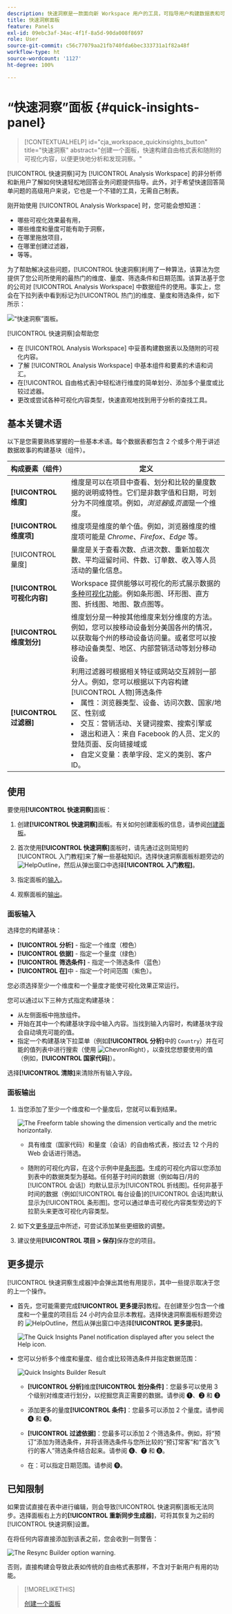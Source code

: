 ```yaml
---
description: 快速洞察是一款面向新 Workspace 用户的工具，可指导用户构建数据表和可视化内容
title: 快速洞察面板
feature: Panels
exl-id: 09ebc3af-34ac-4f1f-8a5d-90da008f8697
role: User
source-git-commit: c56c77079aa21fb740fda6bec333731a1f82a48f
workflow-type: ht
source-wordcount: '1127'
ht-degree: 100%

---
```


# “快速洞察”面板 {#quick-insights-panel}

<!-- markdownlint-disable MD034 -->

>[!CONTEXTUALHELP]
>id="cja_workspace_quickinsights_button"
>title="快速洞察"
>abstract="创建一个面板，快速构建自由格式表和随附的可视化内容，以便更快地分析和发现洞察。"

<!-- markdownlint-enable MD034 -->


[!UICONTROL 快速洞察]可为 [!UICONTROL Analysis Workspace] 的非分析师和新用户了解如何快速轻松地回答业务问题提供指导。此外，对于希望快速回答简单问题的高级用户来说，它也是一个不错的工具，无需自己制表。

刚开始使用 [!UICONTROL Analysis Workspace] 时，您可能会想知道：

* 哪些可视化效果最有用，
* 哪些维度和量度可能有助于洞察，
* 在哪里拖放项目，
* 在哪里创建过滤器，
* 等等。

为了帮助解决这些问题，[!UICONTROL 快速洞察]利用了一种算法，该算法为您提供了您公司所使用的最热门的维度、量度、筛选条件和日期范围。该算法基于您的公司对 [!UICONTROL Analysis Workspace] 中数据组件的使用。事实上，您会在下拉列表中看到标记为[!UICONTROL 热门]的维度、量度和筛选条件，如下所示：

![“快速洞察”面板。](assets/popular-tag.png)

[!UICONTROL 快速洞察]会帮助您

* 在 [!UICONTROL Analysis Workspace] 中妥善构建数据表以及随附的可视化内容。
* 了解 [!UICONTROL Analysis Workspace] 中基本组件和要素的术语和词汇。
* 在[!UICONTROL 自由格式表]中轻松进行维度的简单划分、添加多个量度或比较过滤器。
* 更改或尝试各种可视化内容类型，快速直观地找到用于分析的查找工具。

## 基本关键术语

以下是您需要熟练掌握的一些基本术语。每个数据表都包含 2 个或多个用于讲述数据故事的构建基块（组件）。

| 构成要素（组件） | 定义 |
|---|---|
| **[!UICONTROL 维度]** | 维度是可以在项目中查看、划分和比较的量度数据的说明或特性。它们是非数字值和日期，可划分为不同维度项。例如，*浏览器*&#x200B;或&#x200B;*页面*&#x200B;是一个维度。 |
| **[!UICONTROL 维度项]** | 维度项是维度的单个值。例如，浏览器维度的维度项可能是 *Chrome*、*Firefox*、*Edge* 等。 |
| [!UICONTROL 量度] | 量度是关于查看次数、点进次数、重新加载次数、平均逗留时间、件数、订单数、收入等人员活动的量化信息。 |
| **[!UICONTROL 可视化内容]** | Workspace 提供能够以可视化的形式展示数据的[多种可视化功能](/help/analysis-workspace/visualizations/freeform-analysis-visualizations.md)。例如条形图、环形图、直方图、折线图、地图、散点图等。 |
| **[!UICONTROL 维度划分]** | 维度划分是一种按其他维度来划分维度的方法。例如，您可以按移动设备划分美国各州的情况，以获取每个州的移动设备访问量。或者您可以按移动设备类型、地区、内部营销活动等划分移动设备。 |
| **[!UICONTROL 过滤器]** | 利用过滤器可根据相关特征或网站交互辨别一部分人。例如，您可以根据以下内容构建[!UICONTROL 人物]筛选条件 <li>属性：浏览器类型、设备、访问次数、国家/地区、性别或</li><li>交互：营销活动、关键词搜索、搜索引擎或</li><li>退出和进入：来自 Facebook 的人员、定义的登陆页面、反向链接域或</li><li> 自定义变量：表单字段、定义的类别、客户 ID。 |

## 使用

要使用&#x200B;**[!UICONTROL 快速洞察]**&#x200B;面板：

1. 创建&#x200B;**[!UICONTROL 快速洞察]**&#x200B;面板。有关如何创建面板的信息，请参阅[创建面板](panels.md#create-a-panel)。

1. 首次使用&#x200B;**[!UICONTROL 快速洞察]**&#x200B;面板时，请先通过这则简短的[!UICONTROL 入门教程]来了解一些基础知识。选择快速洞察面板标题旁边的 ![HelpOutline](/help/assets/icons/HelpOutline.svg)，然后从弹出窗口中选择&#x200B;**[!UICONTROL 入门教程]**。

1. 指定面板的[输入](#panel-input)。

1. 观察面板的[输出](#panel-output)。


### 面板输入

选择您的构建基块：

* **[!UICONTROL 分析]** - 指定一个维度（橙色）
* **[!UICONTROL 依据]** - 指定一个量度（绿色）
* **[!UICONTROL 筛选条件]** - 指定一个筛选条件（蓝色）
* **[!UICONTROL 在]**&#x200B;中 - 指定一个时间范围（紫色）。

您必须选择至少一个维度和一个量度才能使可视化效果正常运行。



您可以通过以下三种方式指定构建基块：

* 从左侧面板中拖放组件。
* 开始在其中一个构建基块字段中输入内容。当找到输入内容时，构建基块字段会自动填充可能的值。
* 指定一个构建基块下拉菜单（例如&#x200B;**[!UICONTROL 分析]**&#x200B;中的 `Country`）并在可能的值列表中进行搜索（使用 ![ChevronRight](/help/assets/icons/ChevronRight.svg)），以查找您想要使用的值（例如，**[!UICONTROL 国家代码]**）。

选择&#x200B;**[!UICONTROL 清除]**&#x200B;来清除所有输入字段。


### 面板输出

1. 当您添加了至少一个维度和一个量度后，您就可以看到结果。

   ![The Freeform table showing the dimension vertically and the metric horizontally.](assets/quick-insights-output.png)

   * 具有维度（国家代码）和量度（会话）的自由格式表，按过去 12 个月的 Web 会话进行筛选。

   * 随附的可视化内容，在这个示例中是[条形图](/help/analysis-workspace/visualizations/bar.md)。生成的可视化内容以您添加到表中的数据类型为基础。任何基于时间的数据（例如每日/月的[!UICONTROL 会话]）均默认显示为[!UICONTROL 折线图]。任何非基于时间的数据（例如[!UICONTROL 每台设备]的[!UICONTROL 会话]均默认显示为[!UICONTROL 条形图]。您可以通过单击可视化内容类型旁边的下拉箭头来更改可视化内容类型。

1. 如下文[更多提示](#more-tips)中所述，可尝试添加某些更细致的调整。

1. 建议使用&#x200B;**[!UICONTROL 项目 > 保存]**&#x200B;保存您的项目。

## 更多提示

[!UICONTROL 快速洞察生成器]中会弹出其他有用提示，其中一些提示取决于您的上一个操作。

* 首先，您可能需要完成&#x200B;**[!UICONTROL 更多提示]**&#x200B;教程。在创建至少包含一个维度和一个量度的项目后 24 小时内会显示本教程。选择快速洞察面板标题旁边的 ![HelpOutline](/help/assets/icons/HelpOutline.svg)，然后从弹出窗口中选择&#x200B;**[!UICONTROL 更多提示]**。

  ![The Quick Insights Panel notification displayed after you select the Help icon.](assets/qibuilder4.png)

* 您可以分析多个维度和量度、组合或比较筛选条件并指定数据范围：

  ![Quick Insights Builder Result](assets/qibuilder-result.png)

   * **[!UICONTROL 分析]**&#x200B;维度&#x200B;**[!UICONTROL 划分条件]**：您最多可以使用 3 个级别对维度进行划分，以挖掘您真正需要的数据。请参阅 ➊、➋ 和 ➌

   * 添加更多的量度&#x200B;**[!UICONTROL 条件]**：您最多可以添加 2 个量度。请参阅 ➍ 和 ➎。

   * **[!UICONTROL 过滤依据]**：您最多可以添加 2 个筛选条件。例如，将“预订”添加为筛选条件，并将该筛选条件与您所比较的“预订常客”和“首次飞行的客人”筛选条件结合起来。请参阅 ➏、➐ 和 ➑。

   * 在：可以指定日期范围。请参阅 ➒。

## 已知限制

如果尝试直接在表中进行编辑，则会导致[!UICONTROL 快速洞察]面板无法同步。选择面板右上方的&#x200B;**[!UICONTROL 重新同步生成器]**，可将其恢复为之前的[!UICONTROL 快速洞察]设置。

在将任何内容直接添加到该表之前，您会收到一则警告：

![The Resync Builder option warning.](assets/qibuilder-outofsync.png)

否则，直接构建会导致此表如传统的自由格式表那样，不含对于新用户有用的功能。


>[!MORELIKETHIS]
>
>[创建一个面板](/help/analysis-workspace/c-panels/panels.md#create-a-panel)
>